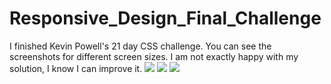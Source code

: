 # Responsive_Design_Final_Challenge
I finished Kevin Powell's 21 day CSS challenge.
You can see the screenshots for different screen sizes.
I am not exactly happy with my solution, I know I can improve it. 
<img src="https://user-images.githubusercontent.com/70946845/109505051-45911900-7aad-11eb-8012-4fbd241c1717.png"/>
<img src="https://user-images.githubusercontent.com/70946845/109505059-46c24600-7aad-11eb-9561-e706835e4c10.png"/>
<img src="https://user-images.githubusercontent.com/70946845/109505063-47f37300-7aad-11eb-977b-bd969297427f.png"/>
